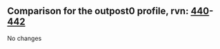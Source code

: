 ## Comparison for the outpost0 profile, rvn: [440](https://github.com/PRO100KatYT/FortniteProfileRevisions/tree/main/profiles/outpost0/440%20outpost0.json)-[442](https://github.com/PRO100KatYT/FortniteProfileRevisions/tree/main/profiles/outpost0/442%20outpost0.json)

No changes
